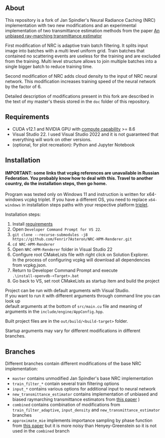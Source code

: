## About
This repository is a fork of Jan Spindler's Neural Radiance Caching (NRC) implementation with two new modifications and 
an experimental implementation of two transmittance estimation methods from the paper [An unbiased ray-marching transmittance estimator](https://developer.nvidia.com/blog/nvidia-research-an-unbiased-ray-marching-transmittance-estimator/)

First modification of NRC is adaptive train batch filtering. It splits input image into batches with a multi level uniform grid. Train batches that contained no scattering events are useless for the training and are excluded from the training. Multi level structure allows to join multiple batches into a single bigger batch to reduce training time.

Second modification of NRC adds cloud density to the input of NRC neural network. This modification increases training speed of the neural network by the factor of 6.

Detailed description of modifications present in this fork are described in the text of my master's thesis stored in the `doc` folder of this repository.

## Requirements
- CUDA v12.1 and NVIDIA GPU with [compute capability](https://developer.nvidia.com/cuda-gpus#compute) >= 8.6
- Visual Studio 22. I used Visual Studio 2022 and it is not guaranteed that everything will work on other versions.
- (optional, for plot recreation): Python and Jupyter Notebook

## Installation
#### IMPORTANT: some links that vcpkg references are unavailable in Russian Federation. You probably know how to deal with this. Travel to another country, do the installation steps, then go home.

Program was tested only on Windows 11 and instruction is written for x64-windows vcpkg triplet. If you have a different OS, you need to replace `x64-windows` in installation steps paths with your respective platform [triplet](https://learn.microsoft.com/en-us/vcpkg/concepts/triplets).

Installation steps:
1. Install [requirements](#requirements)
2. Open `Developer Command Prompt for VS 22`.
3. `git clone --recurse-submodules -j8 https://github.com/Fenrir7Asteron/NRC-HPM-Renderer.git`
4. `cd NRC-HPM-Renderer`
5. Open `NRC-HPM-Renderer` folder in Visual Studio 22
6. Configure root CMakeLists file with right click on Solution Explorer. \
In the process of configuring vcpkg will download all dependencies from vcpkg.json.
7. Return to Developer Command Prompt and execute \
`.\install-openvdb-<Target>.bat`
8. Go back to VS, set root CMakeLists as startup item and build the project

Project can be run with default arguments with Visual Studio. \
If you want to run it with different arguments through command line you can look up \
default arguments at the bottom of `src/main.cu` file and meaning of arguments in the `include/engine/AppConfig.hpp`.

Built project files are in the `out/build/<build-target>` folder.

Startup arguments may vary for different modifications in different branches.

## Branches
Different branches contain different modifications of the base NRC implementation:
- `master` contains unmodified Jan Spindler's base NRC implementation
- `train_filter_*` contain several train filtering options
- `input_*` contains various options for additional input to neural network
- `new_transmittance_estimator` contains implementation of unbiased and biased raymarching transmittance estimators from [this paper](https://developer.nvidia.com/blog/nvidia-research-an-unbiased-ray-marching-transmittance-estimator/)
)
- `combined` contains combination of modifications from `train_filter_adaptive`, `input_density` and `new_transmittance_estimator` branches
- `approximate_mie` implements importance sampling by phase function from [this paper](https://research.nvidia.com/labs/rtr/approximate-mie/) but it is more noisy than Henyey-Greenstein so it is not used in the `combined` branch